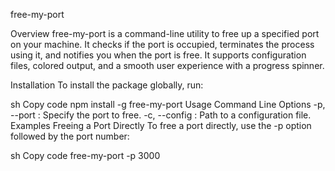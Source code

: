 free-my-port

Overview
free-my-port is a command-line utility to free up a specified port on your machine. It checks if the port is occupied, terminates the process using it, and notifies you when the port is free. It supports configuration files, colored output, and a smooth user experience with a progress spinner.

Installation
To install the package globally, run:

sh
Copy code
npm install -g free-my-port
Usage
Command Line Options
-p, --port <port>: Specify the port to free.
-c, --config <path>: Path to a configuration file.
Examples
Freeing a Port Directly
To free a port directly, use the -p option followed by the port number:

sh
Copy code
free-my-port -p 3000